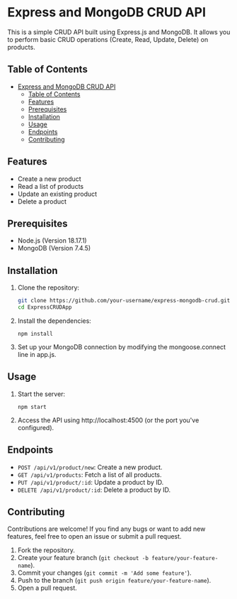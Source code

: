 # Express and MongoDB CRUD API

This is a simple CRUD API built using Express.js and MongoDB. It allows you to perform basic CRUD operations (Create, Read, Update, Delete) on products.

## Table of Contents

- [Express and MongoDB CRUD API](#express-and-mongodb-crud-api)
  - [Table of Contents](#table-of-contents)
  - [Features](#features)
  - [Prerequisites](#prerequisites)
  - [Installation](#installation)
  - [Usage](#usage)
  - [Endpoints](#endpoints)
  - [Contributing](#contributing)

## Features

- Create a new product
- Read a list of products
- Update an existing product
- Delete a product

## Prerequisites

- Node.js (Version 18.17.1)
- MongoDB (Version 7.4.5)

## Installation

1. Clone the repository:

   ```bash
   git clone https://github.com/your-username/express-mongodb-crud.git
   cd ExpressCRUDApp
   ```

2. Install the dependencies:

    ```
    npm install
    ```

3. Set up your MongoDB connection by modifying the mongoose.connect line in app.js.

## Usage

1. Start the server:

    ```
    npm start
    ```

2. Access the API using http://localhost:4500 (or the port you've configured).

## Endpoints

- `POST /api/v1/product/new`: Create a new product.
- `GET /api/v1/products`: Fetch a list of all products.
- `PUT /api/v1/product/:id`: Update a product by ID.
- `DELETE /api/v1/product/:id`: Delete a product by ID.

## Contributing

Contributions are welcome! If you find any bugs or want to add new features, feel free to open an issue or submit a pull request.

1. Fork the repository.
2. Create your feature branch (`git checkout -b feature/your-feature-name`).
3. Commit your changes (`git commit -m 'Add some feature'`).
4. Push to the branch (`git push origin feature/your-feature-name`).
5. Open a pull request.



